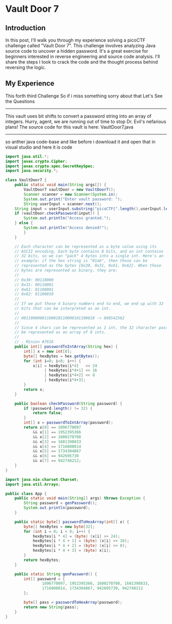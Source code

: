 # Vault Door 7

## Introduction
In this post, I'll walk you through my experience solving a picoCTF challenge called "Vault Door 7". This challenge involves analyzing Java source code to uncover a hidden password. It's a great exercise for beginners interested in reverse engineering and source code analysis. I'll share the steps I took to crack the code and the thought process behind reversing the logic.

## My Experience
This forth third Challenge So if i miss something sorry about that Let's See the Questions

<hr/>
This vault uses bit shifts to convert a password string into an array of integers. Hurry, agent, we are running out of time to stop Dr. Evil's nefarious plans! The source code for this vault is here: VaultDoor7.java
<hr/>

so anther java code-base and like before i download it and open that in visual studio and here it is code

```Java
import java.util.*;
import javax.crypto.Cipher;
import javax.crypto.spec.SecretKeySpec;
import java.security.*;

class VaultDoor7 {
    public static void main(String args[]) {
        VaultDoor7 vaultDoor = new VaultDoor7();
        Scanner scanner = new Scanner(System.in);
        System.out.print("Enter vault password: ");
        String userInput = scanner.next();
	String input = userInput.substring("picoCTF{".length(),userInput.length()-1);
	if (vaultDoor.checkPassword(input)) {
	    System.out.println("Access granted.");
	} else {
	    System.out.println("Access denied!");
        }
    }

    // Each character can be represented as a byte value using its
    // ASCII encoding. Each byte contains 8 bits, and an int contains
    // 32 bits, so we can "pack" 4 bytes into a single int. Here's an
    // example: if the hex string is "01ab", then those can be
    // represented as the bytes {0x30, 0x31, 0x61, 0x62}. When those
    // bytes are represented as binary, they are:
    //
    // 0x30: 00110000
    // 0x31: 00110001
    // 0x61: 01100001
    // 0x62: 01100010
    //
    // If we put those 4 binary numbers end to end, we end up with 32
    // bits that can be interpreted as an int.
    //
    // 00110000001100010110000101100010 -> 808542562
    //
    // Since 4 chars can be represented as 1 int, the 32 character password can
    // be represented as an array of 8 ints.
    //
    // - Minion #7816
    public int[] passwordToIntArray(String hex) {
        int[] x = new int[8];
        byte[] hexBytes = hex.getBytes();
        for (int i=0; i<8; i++) {
            x[i] = hexBytes[i*4]   << 24
                 | hexBytes[i*4+1] << 16
                 | hexBytes[i*4+2] << 8
                 | hexBytes[i*4+3];
        }
        return x;
    }

    public boolean checkPassword(String password) {
        if (password.length() != 32) {
            return false;
        }
        int[] x = passwordToIntArray(password);
        return x[0] == 1096770097
            && x[1] == 1952395366
            && x[2] == 1600270708
            && x[3] == 1601398833
            && x[4] == 1716808014
            && x[5] == 1734304867
            && x[6] == 942695730
            && x[7] == 942748212;
    }
}
```


```Java
import java.nio.charset.Charset;
import java.util.Arrays;

public class App {
    public static void main(String[] args) throws Exception {
        String password = genPassword();
        System.out.println(password);
    }

    public static byte[] passwordToHexArray(int[] x) {
        byte[] hexBytes = new byte[32];
        for (int i = 0; i < 8; i++) {
            hexBytes[i * 4] = (byte) (x[i] >> 24);
            hexBytes[i * 4 + 1] = (byte) (x[i] >> 16);
            hexBytes[i * 4 + 2] = (byte) (x[i] >> 8);
            hexBytes[i * 4 + 3] = (byte) x[i];
        }
        return hexBytes;
    }

    public static String genPassword() {
        int[] password = {
                1096770097, 1952395366, 1600270708, 1601398833,
                1716808014, 1734304867, 942695730, 942748212
        };

        byte[] pass = passwordToHexArray(password);
        return new String(pass);
    }
}
```
